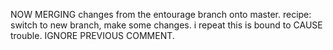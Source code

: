 NOW MERGING changes from the entourage branch onto master.
recipe: switch to new branch, make some changes.
i repeat this is bound to CAUSE trouble. IGNORE PREVIOUS COMMENT.